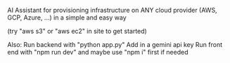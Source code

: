 AI Assistant for provisioning infrastructure on ANY cloud provider (AWS, GCP, Azure, ...) in a simple and easy way

(try "aws s3" or "aws ec2" in site to get started)

Also:
  Run backend with "python app.py"
  Add in a gemini api key
  Run front end with "npm run dev" and maybe use "npm i" first if needed
